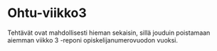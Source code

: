 # Ohtu-viikko3
Tehtävät ovat mahdollisesti hieman sekaisin, sillä jouduin poistamaan aiemman viikko 3 -reponi opiskelijanumerovuodon vuoksi.
